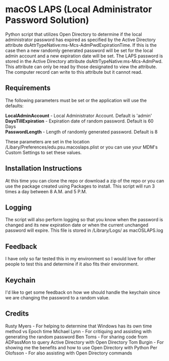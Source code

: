 macOS LAPS (Local Administrator Password Solution)
==================================================

Python script that utilizes Open Directory to determine if the
local administrator password has expired as specified by the Active Directory
attribute dsAttrTypeNative:ms-Mcs-AdmPwdExpirationTime. If this is the case
then a new randomly generated password will be set for the local admin account
and a new expiration date will be set. The LAPS password is stored in the
Active Directory attribute dsAttrTypeNative:ms-Mcs-AdmPwd. This attribute can
only be read by those designated to view the attribute. The computer record
can write to this attribute but it cannot read.

Requirements
------------

The following parameters must be set or the application will use the defaults:

**LocalAdminAccount** - Local Administrator Account. Default is 'admin'  
**DaysTillExpiration** - Expiration date of random password. Default is 60 Days  
**PasswordLength** - Length of randomly generated password. Default is 8  

These parameters are set in the location /Libary/Preferences/edu.psu.macoslaps.plist
or you can use your MDM's Custom Settings to set these values.

Installation Instructions
-------------------------
At this time you can clone the repo or download a zip of the repo or you can
use the package created using Packages to install. This script will run
3 times a day between 8 A.M. and 5 P.M.

Logging
-------
The script will also perform logging so that you know when the password is changed
and its new expiration date or when the current unchanged password will expire. This
file is stored in /Library/Logs/ as macOSLAPS.log

Feedback
--------
I have only so far tested this in my environment so I would love for other people
to test this and determine if it also fits their environment.

Keychain
--------
I'd like to get some feedback on how we should handle the keychain since we are
changing the password to a random value.

Credits
--------------
Rusty Myers - For helping to determine that Windows has its own time method vs
Epoch time
Michael Lynn - For critiquing and assisting with generating the random password
Ben Toms - For sharing code from ADPassMon to query Active Directory with Open
Directory
Tom Burgin - For showing me the benefits and how to use Open Directory with Python
Per Olofsson - For also assisting with Open Directory commands
